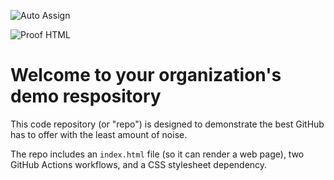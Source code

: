 ![Auto Assign](https://github.com/tribofustack/demo-repository/actions/workflows/auto-assign.yml/badge.svg)

![Proof HTML](https://github.com/tribofustack/demo-repository/actions/workflows/proof-html.yml/badge.svg)

# Welcome to your organization's demo respository
This code repository (or "repo") is designed to demonstrate the best GitHub has to offer with the least amount of noise.

The repo includes an `index.html` file (so it can render a web page), two GitHub Actions workflows, and a CSS stylesheet dependency.
